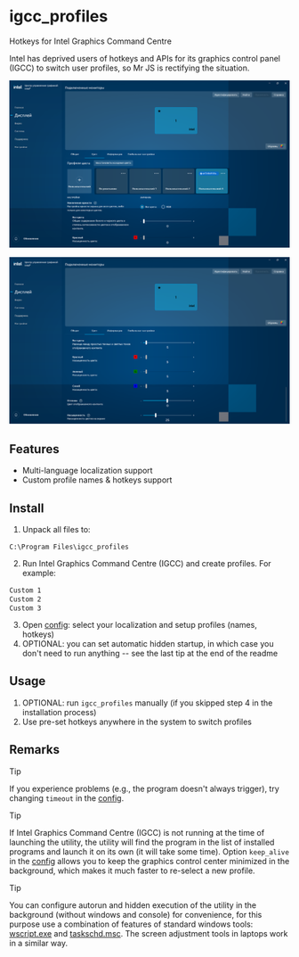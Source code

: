 # igcc_profiles
 Hotkeys for Intel Graphics Command Centre

 Intel has deprived users of hotkeys and APIs for its graphics control panel (IGCC) to switch user profiles, so Mr JS is rectifying the situation.

 ![Hotkeys for Intel Graphics Command Centre](/images/igcc_profiles-0.png) 

 ![Hotkeys for Intel Graphics Command Centre](/images/igcc_profiles-1.png)

 ## Features

 - Multi-language localization support
 - Custom profile names & hotkeys support

 ## Install

 1. Unpack all files to:
 ```
 C:\Program Files\igcc_profiles
 ```
 2. Run Intel Graphics Command Centre (IGCC) and create profiles. For example:
 ```
 Custom 1
 Custom 2
 Custom 3
 ```
 3. Open [config](/config.py): select your localization and setup profiles (names, hotkeys)
 4. OPTIONAL: you can set automatic hidden startup, in which case you don't need to run anything -- see the last tip at the end of the readme


 ## Usage

 1. OPTIONAL: run ``igcc_profiles`` manually (if you skipped step 4 in the installation process)
 2. Use pre-set hotkeys anywhere in the system to switch profiles


 ## Remarks
 
 > [!TIP]
 > If you experience problems (e.g., the program doesn't always trigger), try changing ``timeout`` in the [config](/config.py).

 > [!TIP]
 > If Intel Graphics Command Centre (IGCC) is not running at the time of launching the utility, the utility will find the program in the list of installed programs and launch it on its own (it will take some time). Option ``keep_alive`` in the [config](/config.py) allows you to keep the graphics control center minimized in the background, which makes it much faster to re-select a new profile.

 > [!TIP]
 > You can configure autorun and hidden execution of the utility in the background (without windows and console) for convenience, for this purpose use a combination of features of standard windows tools: [wscript.exe](/igcc_profiles.vbs) and [taskschd.msc](/igcc_profiles.xml). The screen adjustment tools in laptops work in a similar way.